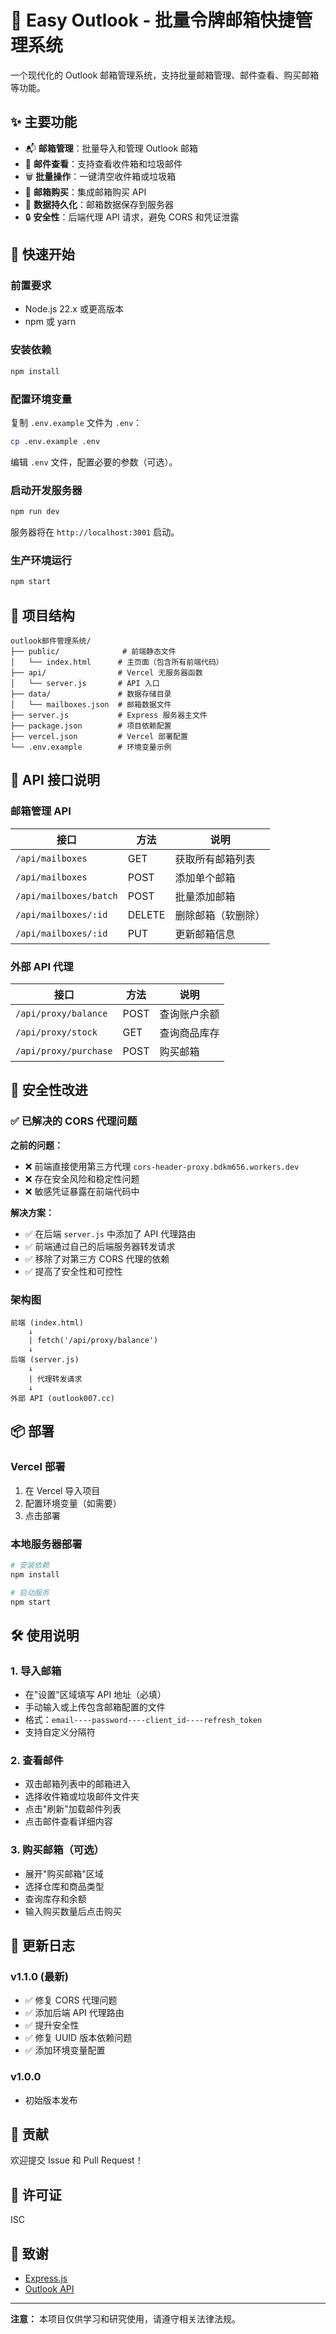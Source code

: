 # 📧 Easy Outlook - 批量令牌邮箱快捷管理系统

一个现代化的 Outlook 邮箱管理系统，支持批量邮箱管理、邮件查看、购买邮箱等功能。

## ✨ 主要功能

- 📬 **邮箱管理**：批量导入和管理 Outlook 邮箱
- 📨 **邮件查看**：支持查看收件箱和垃圾邮件
- 🗑️ **批量操作**：一键清空收件箱或垃圾箱
- 🛒 **邮箱购买**：集成邮箱购买 API
- 💾 **数据持久化**：邮箱数据保存到服务器
- 🔒 **安全性**：后端代理 API 请求，避免 CORS 和凭证泄露

## 🚀 快速开始

### 前置要求

- Node.js 22.x 或更高版本
- npm 或 yarn

### 安装依赖

```bash
npm install
```

### 配置环境变量

复制 `.env.example` 文件为 `.env`：

```bash
cp .env.example .env
```

编辑 `.env` 文件，配置必要的参数（可选）。

### 启动开发服务器

```bash
npm run dev
```

服务器将在 `http://localhost:3001` 启动。

### 生产环境运行

```bash
npm start
```

## 📁 项目结构

```
outlook邮件管理系统/
├── public/              # 前端静态文件
│   └── index.html      # 主页面（包含所有前端代码）
├── api/                # Vercel 无服务器函数
│   └── server.js       # API 入口
├── data/               # 数据存储目录
│   └── mailboxes.json  # 邮箱数据文件
├── server.js           # Express 服务器主文件
├── package.json        # 项目依赖配置
├── vercel.json         # Vercel 部署配置
└── .env.example        # 环境变量示例
```

## 🔧 API 接口说明

### 邮箱管理 API

| 接口 | 方法 | 说明 |
|------|------|------|
| `/api/mailboxes` | GET | 获取所有邮箱列表 |
| `/api/mailboxes` | POST | 添加单个邮箱 |
| `/api/mailboxes/batch` | POST | 批量添加邮箱 |
| `/api/mailboxes/:id` | DELETE | 删除邮箱（软删除） |
| `/api/mailboxes/:id` | PUT | 更新邮箱信息 |

### 外部 API 代理

| 接口 | 方法 | 说明 |
|------|------|------|
| `/api/proxy/balance` | POST | 查询账户余额 |
| `/api/proxy/stock` | GET | 查询商品库存 |
| `/api/proxy/purchase` | POST | 购买邮箱 |

## 🔐 安全性改进

### ✅ 已解决的 CORS 代理问题

**之前的问题：**
- ❌ 前端直接使用第三方代理 `cors-header-proxy.bdkm656.workers.dev`
- ❌ 存在安全风险和稳定性问题
- ❌ 敏感凭证暴露在前端代码中

**解决方案：**
- ✅ 在后端 `server.js` 中添加了 API 代理路由
- ✅ 前端通过自己的后端服务器转发请求
- ✅ 移除了对第三方 CORS 代理的依赖
- ✅ 提高了安全性和可控性

### 架构图

```
前端 (index.html)
    ↓
    | fetch('/api/proxy/balance')
    ↓
后端 (server.js)
    ↓
    | 代理转发请求
    ↓
外部 API (outlook007.cc)
```

## 📦 部署

### Vercel 部署

1. 在 Vercel 导入项目
2. 配置环境变量（如需要）
3. 点击部署

### 本地服务器部署

```bash
# 安装依赖
npm install

# 启动服务
npm start
```

## 🛠️ 使用说明

### 1. 导入邮箱

- 在"设置"区域填写 API 地址（必填）
- 手动输入或上传包含邮箱配置的文件
- 格式：`email----password----client_id----refresh_token`
- 支持自定义分隔符

### 2. 查看邮件

- 双击邮箱列表中的邮箱进入
- 选择收件箱或垃圾邮件文件夹
- 点击"刷新"加载邮件列表
- 点击邮件查看详细内容

### 3. 购买邮箱（可选）

- 展开"购买邮箱"区域
- 选择仓库和商品类型
- 查询库存和余额
- 输入购买数量后点击购买

## 🔄 更新日志

### v1.1.0 (最新)

- ✅ 修复 CORS 代理问题
- ✅ 添加后端 API 代理路由
- ✅ 提升安全性
- ✅ 修复 UUID 版本依赖问题
- ✅ 添加环境变量配置

### v1.0.0

- 初始版本发布

## 🤝 贡献

欢迎提交 Issue 和 Pull Request！

## 📄 许可证

ISC

## 🙏 致谢

- [Express.js](https://expressjs.com/)
- [Outlook API](https://outlook.live.com/)

---

**注意：** 本项目仅供学习和研究使用，请遵守相关法律法规。

